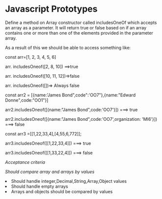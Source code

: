 # Javascript Prototypes

Define a method on Array constructor called includesOneOf which accepts an array as a parameter. It will return true or false based on if an array contains one or more than one of the elements provided in the parameter array.
 
 As a result of this we should be able to access something like:
 
 const arr=[1, 2, 3, 4, 5, 6]
 
 arr. includesOneof([2, 8, 10]) ==>true
 
 arr. includesOneof([10, 11, 12])=>false
 
 arr. includesOneof([])=> Always false
 

 
 const arr2 = [{name:'James Bond",code":'OO7"},{name:"Edward Donne",code:"OO1"}]
 
 arr2.includesOneof([{name:"James Bond",code:'OO7'}]) ===> true
 
 arr2.includesOneof([{name:"James Bond",code:'OO7',organization: 'MI6'}]) ===> false
 

 

 const arr3 =[[1,22,33,4],[4,55,6,772]];
 
 arr3.includesOneof([[1,22,33,4]]) ===> true
 
 arr3.includesOneof([[1,33,22,4]]) ===> false
 

 <i>Acceptance criteria</i>
 
 <i>Should compare array and arrays by values</i>
 
 <li>Should handle integer,Decimal,String,Array,Object values</li>
 
 <li>Should handle empty arrays</li>
 
 <li>Arrays and objects should be compared by values</li>
